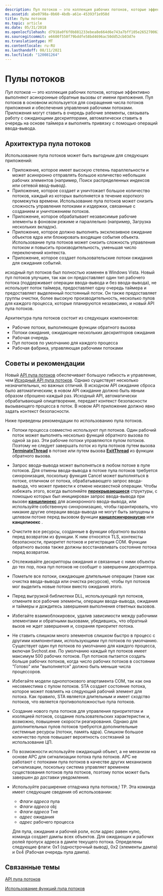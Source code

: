 ```yaml
---
description: Пул потоков — это коллекция рабочих потоков, которые эффективно выполняют асинхронные обратные вызовы от имени приложения.
ms.assetid: abe0798a-0b60-4bdb-a61e-45393f1e958d
title: Пулы потоков
ms.topic: article
ms.date: 05/31/2018
ms.openlocfilehash: d7918a0f6f0b881233ebea8e664d6e743a7bff105e265270063b08af313417e7
ms.sourcegitcommit: e6600f550f79bddfe58bd4696ac50dd52cb03d7e
ms.translationtype: MT
ms.contentlocale: ru-RU
ms.lasthandoff: 08/11/2021
ms.locfileid: "120081264"
---
```

# <a name="thread-pools"></a>Пулы потоков

*Пул потоков* — это коллекция рабочих потоков, которые эффективно выполняют асинхронные обратные вызовы от имени приложения. Пул потоков в основном используется для сокращения числа потоков приложения и обеспечения управления рабочими потоками. Приложения могут ставить в очередь рабочие элементы, связывать работу с ожидающими дескрипторами, автоматически ставить в очередь на основе таймера и выполнять привязку с помощью операций ввода-вывода.

## <a name="thread-pool-architecture"></a>Архитектура пула потоков

Использование пула потоков может быть выгодным для следующих приложений:

-   Приложение, которое имеет высокую степень параллельности и может асинхронно отправлять большое количество небольших рабочих элементов (например, Поиск распределенных индексов или сетевой ввод-вывод).
-   Приложение, которое создает и уничтожает большое количество потоков, каждый из которых выполняется в течение короткого промежутка времени. Использование пула потоков может снизить сложность управления потоками и издержки, связанные с созданием и уничтожением потоков.
-   Приложение, которое обрабатывает независимые рабочие элементы в фоновом режиме и параллельно (например, Загрузка нескольких вкладок).
-   Приложение, которое должно выполнять эксклюзивное ожидание объектов ядра или блокировать входящие события объекта. Использование пула потоков может снизить сложность управления потоком и повысить производительность, уменьшая число переключений контекста.
-   Приложение, которое создает пользовательские потоки ожидания для ожидания событий.

исходный пул потоков был полностью изменен в Windows Vista. Новый пул потоков улучшен, так как он предоставляет один тип рабочего потока (поддерживает операции ввода-вывода и без ввода-вывода), не использует поток таймера, предоставляет одну очередь таймера и предоставляет выделенный постоянный поток. Он также предоставляет группы очистки, более высокую производительность, несколько пулов для каждого процесса, которые планируются независимо, и новый API пула потоков.

Архитектура пула потоков состоит из следующих компонентов:

-   Рабочие потоки, выполняющие функции обратного вызова
-   Потоки ожидания, ожидающие нескольких дескрипторов ожидания
-   Рабочая очередь
-   Пул потоков по умолчанию для каждого процесса
-   Рабочая фабрика, управляющая рабочими потоками

## <a name="best-practices"></a>Советы и рекомендации

Новый [API пула потоков](thread-pool-api.md) обеспечивает большую гибкость и управление, чем [Исходный API пула потоков](thread-pooling.md). Однако существует несколько незначительных, но важных отличий. В исходном API ожидание сброса было автоматическим; в новом API ожидание должно быть явным образом сброшено каждый раз. Исходный API, автоматически обрабатывающий олицетворение, передает контекст безопасности вызывающего процесса в поток. В новом API приложение должно явно задать контекст безопасности.

Ниже приведены рекомендации по использованию пула потоков.

-   Потоки процесса совместно используют пул потоков. Один рабочий поток может выполнять несколько функций обратного вызова по одной за раз. Эти рабочие потоки управляются пулом потоков. Поэтому не следует завершать поток из пула потоков путем вызова [**TerminateThread**](/windows/win32/api/processthreadsapi/nf-processthreadsapi-terminatethread) в потоке или путем вызова [**ExitThread**](/windows/win32/api/processthreadsapi/nf-processthreadsapi-exitthread) из функции обратного вызова.
-   Запрос ввода-вывода может выполняться в любом потоке в пуле потоков. Для отмены ввода-вывода в потоке пула потоков требуется синхронизация, поскольку функция Cancel может выполняться в потоке, отличном от потока, обрабатывающего запрос ввода-вывода, что может привести к отмене неизвестной операции. Чтобы избежать этого, всегда выполняйте [**перекрывающиеся**](/windows/win32/api/minwinbase/ns-minwinbase-overlapped) структуры, с помощью которых был инициирован запрос ввода-вывода при вызове [**канцелиоекс**](/windows/win32/api/ioapiset/nf-ioapiset-cancelioex) для асинхронного ввода-вывода, или используйте собственную синхронизацию, чтобы гарантировать, что никакие другие операции ввода-вывода не могут быть запущены в целевом потоке перед вызовом функции [**канцелсинчронаусио**](/windows/win32/api/ioapiset/nf-ioapiset-cancelsynchronousio) или **канцелиоекс** .
-   Очистите все ресурсы, созданные в функции обратного вызова перед возвратом из функции. К ним относятся TLS, контексты безопасности, приоритет потоков и регистрация COM. Функции обратного вызова также должны восстанавливать состояние потока перед возвратом.
-   Отслеживайте дескрипторы ожидания и связанные с ними объекты до тех пор, пока пул потоков не сообщит о завершении дескриптора.
-   Пометьте все потоки, ожидающие длительные операции (такие как очистка ввода-вывода или очистка ресурсов), чтобы пул потоков мог выделить новые потоки вместо ожидания этого.
-   Перед выгрузкой библиотеки DLL, использующей пул потоков, отмените все рабочие элементы, операции ввода-вывода, ожидания и таймеры и дождитесь завершения выполнения ответных вызовов.
-   Избегайте взаимоблокировок, удалив зависимости между рабочими элементами и обратными вызовами, убедившись, что обратный вызов не ждет завершения и, сохраняя приоритет потока.
-   Не ставить слишком много элементов слишком быстро в процесс с другими компонентами, использующими пул потоков по умолчанию. Существует один пул потоков по умолчанию для каждого процесса, включая Svchost.exe. По умолчанию каждый пул потоков имеет максимум 500 рабочих потоков. Пул потоков пытается создать больше рабочих потоков, когда число рабочих потоков в состоянии "Готово" или "выполняется" должно быть меньше числа процессоров.
-   Избегайте модели однопотокового апартамента COM, так как она несовместима с пулом потоков. STA создает состояние потока, которое может повлиять на следующий рабочий элемент для потока. Как правило, STA является длительным и имеет сходство потоков, что является противоположностью пула потоков.
-   Создание нового пула потоков для управления приоритетом и изоляцией потоков, создание пользовательских характеристик и, возможно, повышение скорости реагирования. Однако для дополнительных пулов потоков требуются дополнительные системные ресурсы (потоки, память ядра). Слишком большое количество пулов повышает вероятность состязаний за использование ЦП.
-   По возможности используйте ожидающий объект, а не механизм на основе APC для сигнализации потока пула потоков. APC не работают с потоками пула потоков в качестве других механизмов сигнализации, поскольку система управляет временем существования потоков пула потоков, поэтому поток может быть завершен до доставки уведомления.
-   Используйте расширение отладчика пула потоков,! TP. Эта команда имеет следующие сведения об использовании:

    -   *Флаги* *адреса* пула
    -   *Флаги* *адреса* obj
    -   *Флаги* *адреса* Tне
    -   *адрес* ожидания
    -   *адрес* рабочего процесса

    Для пула, ожидания и рабочей роли, если адрес равен нулю, команда создает дампы всех объектов. Для ожидающих и рабочих ролей пропуск адреса в дампе текущего потока. Определены следующие флаги: 0x1 (однострочный вывод), 0x2 (элементы дампа) и 0x4 (Рабочая очередь пула дампа).

## <a name="related-topics"></a>Связанные темы

<dl> <dt>

[API пула потоков](thread-pool-api.md)
</dt> <dt>

[Использование функций пула потоков](using-the-thread-pool-functions.md)
</dt> </dl>

 

 
